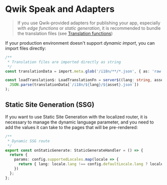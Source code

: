 # Qwik Speak and Adapters

> If you use Qwik-provided adapters for publishing your app, especially with _edge functions_ or _static generation_, it is recommended to bundle the translation files (see [Translation functions](./translation-functions.md))

If your production environment doesn't support _dynamic import_, you can import files directly:
```typescript
/**
 * Translation files are imported directly as string
 */
const translationData = import.meta.glob('/i18n/**/*.json', { as: 'raw', eager: true });

const loadTranslation$: LoadTranslationFn = server$((lang: string, asset: string) =>
  JSON.parse(translationData[`/i18n/${lang}/${asset}.json`])
);
```

## Static Site Generation (SSG)
If you want to use Static Site Generation with the localized router, it is necessary to manage the dynamic language parameter, and you need to add the values it can take to the pages that will be pre-rendered:

```typescript
/**
 * Dynamic SSG route
 */
export const onStaticGenerate: StaticGenerateHandler = () => {
  return {
    params: config.supportedLocales.map(locale => {
      return { lang: locale.lang !== config.defaultLocale.lang ? locale.lang : '' };
    })
  };
};
```

